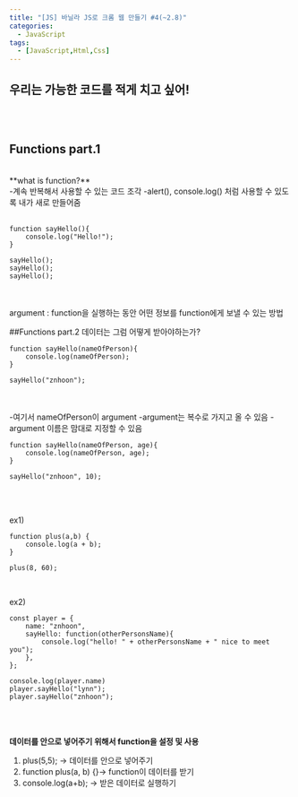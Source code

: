 ```yaml
---
title: "[JS] 바닐라 JS로 크롬 웹 만들기 #4(~2.8)"
categories:
  - JavaScript
tags: 
  - [JavaScript,Html,Css]
---
```

## 우리는 가능한 코드를 적게 치고 싶어!
<br><br>

## Functions part.1
<br>
**what is function?** <br>
-계속 반복해서 사용할 수 있는 코드 조각
-alert(), console.log() 처럼 사용할 수 있도록 내가 새로 만들어줌
<br><br>

```
function sayHello(){
    console.log("Hello!");
}

sayHello();
sayHello();
sayHello();
```
<br><br>
argument : function을 실행하는 동안 어떤 정보를 function에게 보낼 수 있는 방법<br>

##Functions part.2
데이터는 그럼 어떻게 받아야하는가?
```
function sayHello(nameOfPerson){
    console.log(nameOfPerson);
}

sayHello("znhoon");
```
<br><br>
-여기서 nameOfPerson이 argument
-argument는 복수로 가지고 올 수 있음
-argument 이름은 맘대로 지정할 수 있음

```
function sayHello(nameOfPerson, age){
    console.log(nameOfPerson, age);
}

sayHello("znhoon", 10);
```
<br><br>

ex1)
```
function plus(a,b) {
    console.log(a + b);
}

plus(8, 60);
```
<br>

ex2)
```
const player = {
    name: "znhoon",
    sayHello: function(otherPersonsName){
        console.log("hello! " + otherPersonsName + " nice to meet you");
    },
};

console.log(player.name)
player.sayHello("lynn");
player.sayHello("znhoon");
```
<br><br>

**데이터를 안으로 넣어주기 위해서 function을 설정 및 사용**
1. plus(5,5); -> 데이터를 안으로 넣어주기<br>
2. function plus(a, b) {}-> function이 데이터를 받기<br>
3. console.log(a+b); -> 받은 데이터로 실행하기 <br>
